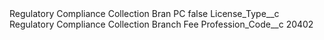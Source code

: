 <?xml version="1.0" encoding="UTF-8"?>
<CustomMetadata xmlns="http://soap.sforce.com/2006/04/metadata" xmlns:xsi="http://www.w3.org/2001/XMLSchema-instance" xmlns:xsd="http://www.w3.org/2001/XMLSchema">
    <label>Regulatory Compliance Collection Bran PC</label>
    <protected>false</protected>
    <values>
        <field>License_Type__c</field>
        <value xsi:type="xsd:string">Regulatory Compliance Collection Branch Fee</value>
    </values>
    <values>
        <field>Profession_Code__c</field>
        <value xsi:type="xsd:string">20402</value>
    </values>
</CustomMetadata>

